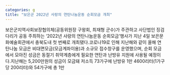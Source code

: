 ```yaml
---
categories: g
title: "보은군 2022년 사랑의 연탄나눔운동 순회모금 개최"
---
```

보은군지역사회보장협의체(공동위원장 구왕회, 최재형 군수)가 주관하고 사단법인 징검다리가 공동 주최하는 ‘2022년 사랑의 연탄나눔운동 순회모금’행사가 지난 4일 보은문화예술회관에서 충북도내 첫 번째로 개최됐다.코로나19로 인해 지난해와 같이 올해 연탄나눔 모금은 비대면모금(모금계좌이용)과 소규모 접수창구를 운영했으며, 순회 모금에서 모아진 성금은 동절기 취약계층에게 필요한 연탄과 난방유 지원에 사용될 예정이다.지난해는 5,200만원의 성금이 모금돼 저소득 73가구에 난방유 1만 4600리터(1가구당 200리터)와 54가구에 총 1만